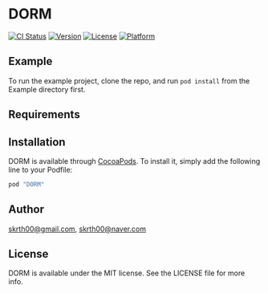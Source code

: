 # DORM

[![CI Status](http://img.shields.io/travis/skrth00@gmail.com/DORM.svg?style=flat)](https://travis-ci.org/skrth00@gmail.com/DORM)
[![Version](https://img.shields.io/cocoapods/v/DORM.svg?style=flat)](http://cocoapods.org/pods/DORM)
[![License](https://img.shields.io/cocoapods/l/DORM.svg?style=flat)](http://cocoapods.org/pods/DORM)
[![Platform](https://img.shields.io/cocoapods/p/DORM.svg?style=flat)](http://cocoapods.org/pods/DORM)

## Example

To run the example project, clone the repo, and run `pod install` from the Example directory first.

## Requirements

## Installation

DORM is available through [CocoaPods](http://cocoapods.org). To install
it, simply add the following line to your Podfile:

```ruby
pod "DORM"
```

## Author

skrth00@gmail.com, skrth00@naver.com

## License

DORM is available under the MIT license. See the LICENSE file for more info.
